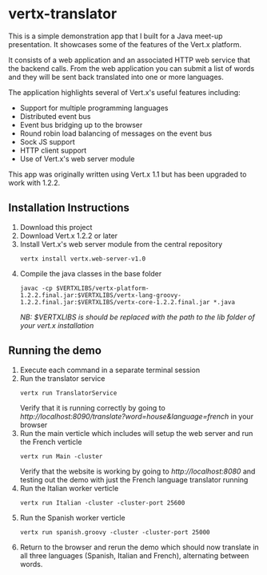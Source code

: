 vertx-translator
================

This is a simple demonstration app that I built for a Java meet-up presentation. It showcases some of the features of the Vert.x platform.

It consists of a web application and an associated HTTP web service that the backend calls. From the web application you can submit a list of words
and they will be sent back translated into one or more languages.

The application highlights several of Vert.x's useful features including:

* Support for multiple programming languages
* Distributed event bus
* Event bus bridging up to the browser
* Round robin load balancing of messages on the event bus
* Sock JS support
* HTTP client support
* Use of Vert.x's web server module

This app was originally written using Vert.x 1.1 but has been upgraded to work with 1.2.2.

Installation Instructions
-------------------------

1. Download this project
2. Download Vert.x 1.2.2 or later 
3. Install Vert.x's web server module from the central repository
	```
	vertx install vertx.web-server-v1.0
	```
4. Compile the java classes in the base folder
	```
	javac -cp $VERTXLIBS/vertx-platform-1.2.2.final.jar:$VERTXLIBS/vertx-lang-groovy-1.2.2.final.jar:$VERTXLIBS/vertx-core-1.2.2.final.jar *.java
	```
	_NB: $VERTXLIBS is should be replaced with the path to the lib folder of your vert.x installation_
	
Running the demo
----------------

1. Execute each command in a separate terminal session
2. Run the translator service
   ```
   vertx run TranslatorService
   ```
   Verify that it is running correctly by going to _http://localhost:8090/translate?word=house&language=french_ in your browser
3. Run the main verticle which includes will setup the web server and run the French verticle
   ```
   vertx run Main -cluster
   ```
   Verify that the website is working by going to _http://localhost:8080_ and testing out the demo with just the French language translator running
4. Run the Italian worker verticle
   ```
   vertx run Italian -cluster -cluster-port 25600
   ```
5. Run the Spanish worker verticle
   ```
   vertx run spanish.groovy -cluster -cluster-port 25000
   ```
6.  Return to the browser and rerun the demo which should now translate in all three languages (Spanish, Italian and French), alternating between words.